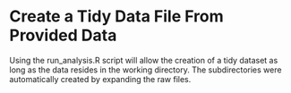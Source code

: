# Create a Tidy Data File From Provided Data

Using the run_analysis.R script will allow the creation of a tidy dataset as long as the data resides in the working directory. The subdirectories were automatically created by expanding the raw files.

